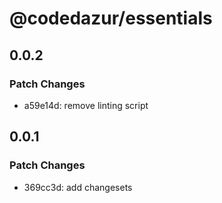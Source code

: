 # @codedazur/essentials

## 0.0.2

### Patch Changes

- a59e14d: remove linting script

## 0.0.1

### Patch Changes

- 369cc3d: add changesets

